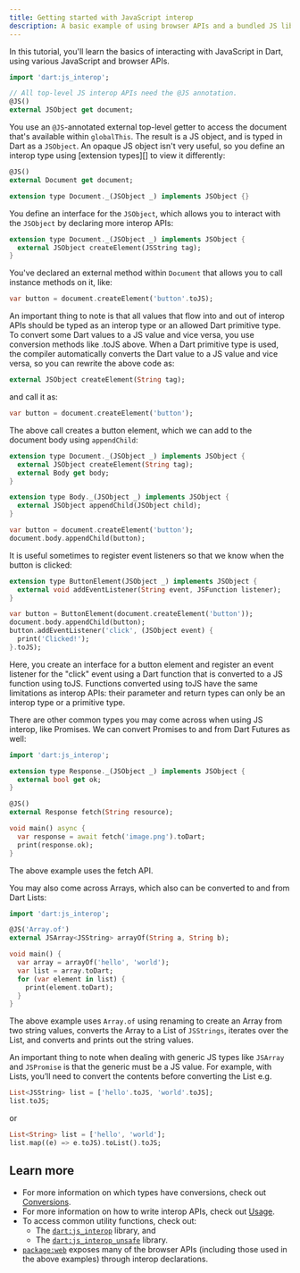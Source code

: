 ```yaml
---
title: Getting started with JavaScript interop
description: A basic example of using browser APIs and a bundled JS library.
---
```


In this tutorial, you'll learn the basics of interacting with JavaScript 
in Dart, using various JavaScript and browser APIs.

```dart
import 'dart:js_interop';

// All top-level JS interop APIs need the @JS annotation.
@JS()
external JSObject get document;
```

You use an `@JS`-annotated external top-level getter to access the document that's
available within `globalThis`. The result is a JS object, and is typed in Dart as a `JSObject`.
An opaque JS object isn't very useful, so you define an interop type using
[extension types][] to view it differently:

```dart
@JS()
external Document get document;

extension type Document._(JSObject _) implements JSObject {}
```

You define an interface for the `JSObject`, which allows you to interact with the
`JSObject` by declaring more interop APIs:

```dart
extension type Document._(JSObject _) implements JSObject {
  external JSObject createElement(JSString tag);
}
```

You've declared an external method within `Document` that allows you to call
instance methods on it, like:

```dart
var button = document.createElement('button'.toJS);
```

An important thing to note is that all values that flow into and out of interop
APIs should be typed as an interop type or an allowed Dart primitive type.
To convert some Dart values to a JS value and vice versa,
you use conversion methods like .toJS above.
When a Dart primitive type is used,
the compiler automatically converts the Dart value to a JS value and vice versa,
so you can rewrite the above code as:

```dart
external JSObject createElement(String tag);
```

and call it as:

```dart
var button = document.createElement('button');
```

The above call creates a button element,
which we can add to the document body using `appendChild`:

```dart
extension type Document._(JSObject _) implements JSObject {
  external JSObject createElement(String tag);
  external Body get body;
}

extension type Body._(JSObject _) implements JSObject {
  external JSObject appendChild(JSObject child);
}
```

```dart
var button = document.createElement('button');
document.body.appendChild(button);
```

It is useful sometimes to register event listeners
so that we know when the button is clicked:

```dart
extension type ButtonElement(JSObject _) implements JSObject {
  external void addEventListener(String event, JSFunction listener);
}
```

```dart
var button = ButtonElement(document.createElement('button'));
document.body.appendChild(button);
button.addEventListener('click', (JSObject event) {
  print('Clicked!');
}.toJS);
```

Here, you create an interface for a button element and register an event listener
for the "click" event using a Dart function that is converted to a JS function using toJS.
Functions converted using toJS have the same limitations as interop APIs: 
their parameter and return types can only be an interop type or a primitive type.

There are other common types you may come across when using JS interop,
like Promises. We can convert Promises to and from Dart Futures as well:

```dart
import 'dart:js_interop';

extension type Response._(JSObject _) implements JSObject {
  external bool get ok;
}

@JS()
external Response fetch(String resource);

void main() async {
  var response = await fetch('image.png').toDart;
  print(response.ok);
}
```

The above example uses the fetch API.

You may also come across Arrays, which also can be converted to and from Dart Lists:

```dart
import 'dart:js_interop';

@JS('Array.of')
external JSArray<JSString> arrayOf(String a, String b);

void main() {
  var array = arrayOf('hello', 'world');
  var list = array.toDart;
  for (var element in list) {
    print(element.toDart);
  }
}
```

The above example uses `Array.of` using renaming to create an Array from two string values,
converts the Array to a List of `JSStrings`,
iterates over the List, and converts and prints out the string values.

An important thing to note when dealing with generic JS types like `JSArray`
and `JSPromise` is that the generic must be a JS value.
For example, with Lists, you’ll need to convert the contents before converting the List e.g.

```dart
List<JSString> list = ['hello'.toJS, 'world'.toJS];
list.toJS;
```

or

```dart
List<String> list = ['hello', 'world'];
list.map((e) => e.toJS).toList().toJS;
```

## Learn more

* For more information on which types have conversions, check out [Conversions][].
* For more information on how to write interop APIs, check out [Usage][].
* To access common utility functions, check out:
  * The [`dart:js_interop`][] library, and
  * The [`dart:js_interop_unsafe`][] library.
* [`package:web`][] exposes many of the browser APIs
  (including those used in the above examples) through interop declarations.

[Conversions]: https://dart.dev/interop/js-interop/js-types#conversions
[Usage]: https://dart.dev/interop/js-interop/usage
[`dart:js_interop`]: https://api.dart.dev/main/dart-js_interop/dart-js_interop-library.html
[`dart:js_interop_unsafe`]: https://api.dart.dev/main/dart-js_interop_unsafe/dart-js_interop_unsafe-library.html
[`package:web`]: /interop/js-interop/package-web